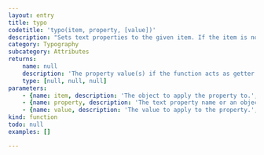 ```yaml
---
layout: entry
title: typo
codetitle: 'typo(item, property, [value])'
description: "Sets text properties to the given item. If the item is not an instance the text property can be set to, the property gets set to the direct descendants of the given item, e.g. all stories of a given document.\n\nIf no value is given and the given property is a string, the function acts as a getter and returns the corresponding value(s) in an array. This can either be an array containing the value of the concrete item (e.g. character) the values of the item's descendants (e.g. paragraphs of given text frame)."
category: Typography
subcategory: Attributes
returns:
    name: null
    description: 'The property value(s) if the function acts as getter or the items the property was assigned to.'
    type: [null, null, null]
parameters:
    - {name: item, description: 'The object to apply the property to.', optional: false, type: [Document, Spread, Page, Layer, Story, TextFrame, TextPath, Text]}
    - {name: property, description: 'The text property name or an object of key/value property/value pairs. If property is a string and no value is given, the function acts as getter.', optional: false, type: [String, Object]}
    - {name: value, description: 'The value to apply to the property.', optional: true, type: [null]}
kind: function
todo: null
examples: []

---
```

